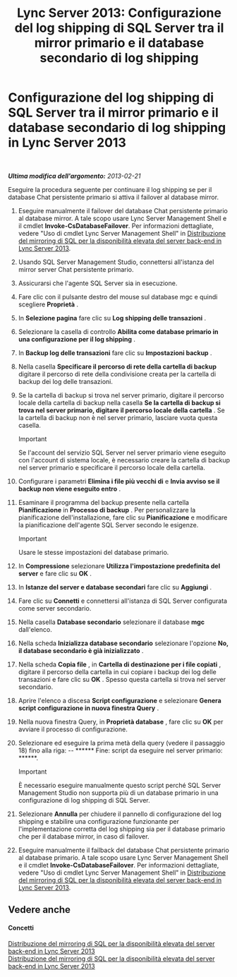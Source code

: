﻿---
title: 'Lync Server 2013: Configurazione del log shipping di SQL Server tra il mirror primario e il database secondario di log shipping'
TOCTitle: Configurazione del log shipping di SQL Server tra il mirror primario e il database secondario di log shipping
ms:assetid: 4e8e9ce9-4301-47f2-a0c3-669afeb53295
ms:mtpsurl: https://technet.microsoft.com/it-it/library/JJ204887(v=OCS.15)
ms:contentKeyID: 49300499
ms.date: 08/24/2015
mtps_version: v=OCS.15
ms.translationtype: HT
---

# Configurazione del log shipping di SQL Server tra il mirror primario e il database secondario di log shipping in Lync Server 2013

 

_**Ultima modifica dell'argomento:** 2013-02-21_

Eseguire la procedura seguente per continuare il log shipping se per il database Chat persistente primario si attiva il failover al database mirror.

1.  Eseguire manualmente il failover del database Chat persistente primario al database mirror. A tale scopo usare Lync Server Management Shell e il cmdlet **Invoke-CsDatabaseFailover**. Per informazioni dettagliate, vedere "Uso di cmdlet Lync Server Management Shell" in [Distribuzione del mirroring di SQL per la disponibilità elevata del server back-end in Lync Server 2013](lync-server-2013-deploying-sql-mirroring-for-back-end-server-high-availability.md).

2.  Usando SQL Server Management Studio, connettersi all'istanza del mirror server Chat persistente primario.

3.  Assicurarsi che l'agente SQL Server sia in esecuzione.

4.  Fare clic con il pulsante destro del mouse sul database mgc e quindi scegliere **Proprietà** .

5.  In **Selezione pagina** fare clic su **Log shipping delle transazioni** .

6.  Selezionare la casella di controllo **Abilita come database primario in una configurazione per il log shipping** .

7.  In **Backup log delle transazioni** fare clic su **Impostazioni backup** .

8.  Nella casella **Specificare il percorso di rete della cartella di backup** digitare il percorso di rete della condivisione creata per la cartella di backup dei log delle transazioni.

9.  Se la cartella di backup si trova nel server primario, digitare il percorso locale della cartella di backup nella casella **Se la cartella di backup si trova nel server primario, digitare il percorso locale della cartella** . Se la cartella di backup non è nel server primario, lasciare vuota questa casella.
    
    > [!important]  
    > Se l'account del servizio SQL Server nel server primario viene eseguito con l'account di sistema locale, è necessario creare la cartella di backup nel server primario e specificare il percorso locale della cartella.

10. Configurare i parametri **Elimina i file più vecchi di** e **Invia avviso se il backup non viene eseguito entro** .

11. Esaminare il programma del backup presente nella cartella **Pianificazione** in **Processo di backup** . Per personalizzare la pianificazione dell'installazione, fare clic su **Pianificazione** e modificare la pianificazione dell'agente SQL Server secondo le esigenze.
    
    > [!important]  
    > Usare le stesse impostazioni del database primario.

12. In **Compressione** selezionare **Utilizza l'impostazione predefinita del server** e fare clic su **OK** .

13. In **Istanze del server e database secondari** fare clic su **Aggiungi** .

14. Fare clic su **Connetti** e connettersi all'istanza di SQL Server configurata come server secondario.

15. Nella casella **Database secondario** selezionare il database **mgc** dall'elenco.

16. Nella scheda **Inizializza database secondario** selezionare l'opzione **No, il database secondario è già inizializzato** .

17. Nella scheda **Copia file** , in **Cartella di destinazione per i file copiati** , digitare il percorso della cartella in cui copiare i backup dei log delle transazioni e fare clic su **OK** . Spesso questa cartella si trova nel server secondario.

18. Aprire l'elenco a discesa **Script configurazione** e selezionare **Genera script configurazione in nuova finestra Query** .

19. Nella nuova finestra Query, in **Proprietà database** , fare clic su **OK** per avviare il processo di configurazione.

20. Selezionare ed eseguire la prima metà della query (vedere il passaggio 18) fino alla riga: -- \*\*\*\*\*\* Fine: script da eseguire nel server primario: \*\*\*\*\*\*.
    
    > [!important]  
    > È necessario eseguire manualmente questo script perché SQL Server Management Studio non supporta più di un database primario in una configurazione di log shipping di SQL Server.

21. Selezionare **Annulla** per chiudere il pannello di configurazione del log shipping e stabilire una configurazione funzionante per l'implementazione corretta del log shipping sia per il database primario che per il database mirror, in caso di failover.

22. Eseguire manualmente il failback del database Chat persistente primario al database primario. A tale scopo usare Lync Server Management Shell e il cmdlet **Invoke-CsDatabaseFailover**. Per informazioni dettagliate, vedere "Uso di cmdlet Lync Server Management Shell" in [Distribuzione del mirroring di SQL per la disponibilità elevata del server back-end in Lync Server 2013](lync-server-2013-deploying-sql-mirroring-for-back-end-server-high-availability.md).

## Vedere anche

#### Concetti

[Distribuzione del mirroring di SQL per la disponibilità elevata del server back-end in Lync Server 2013](lync-server-2013-deploying-sql-mirroring-for-back-end-server-high-availability.md)  
[Distribuzione del mirroring di SQL per la disponibilità elevata del server back-end in Lync Server 2013](lync-server-2013-deploying-sql-mirroring-for-back-end-server-high-availability.md)

